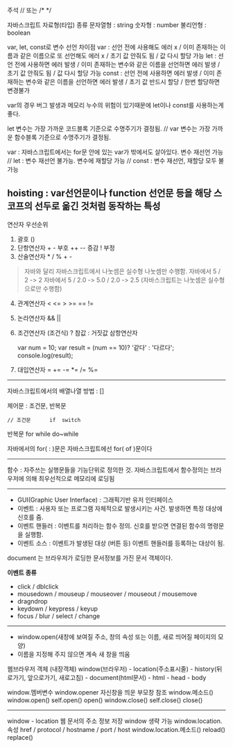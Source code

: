 주석 // 또는 /* */

자바스크립트 자료형(타입) 종류
	문자열형 : string
	숫자형 : number
	불리언형 : boolean

var, let, const로 변수 선언
차이점
var : 선언 전에 사용해도 에러 x / 이미 존재하는 이름과 같은 이름으로 또 선언해도 에러 x / 초기 값 안줘도 됨 / 값 다시 할당 가능
let : 선언 전에 사용하면 에러 발생 / 이미 존재하는 변수와 같은 이름을 선언하면 에러 발생 / 초기 값 안줘도 됨 / 값 다시 할당 가능
const : 선언 전에 사용하면 에러 발생 / 이미 존재하는 변수와 같은 이름을 선언하면 에러 발생 / 초기 값 반드시 할당 / 한번 할당하면 변경불가

var의 경우 버그 발생과 메모리 누수의 위험이 있기때문에 let이나 const를 사용하는게 좋다.

let 변수는 가장 가까운 코드블록 기준으로 수명주기가 결정됨.
	// var 변수는 가장 가까운 함수블록 기준으로 수명주기가 결정됨. 

var : 자바스크립트에서는 for문 안에 있는 var가 밖에서도 살아있다. 변수 재선언 가능
	// let : 변수 재선언 불가능. 변수에 재할당 가능
	// const : 변수 재선언, 재할당 모두 불가능

hoisting : var선언문이나 function 선언문 등을 해당 스코프의 선두로 옮긴 것처럼 동작하는 특성
---

연산자 우선순위
1. 괄호 ()
2. 단항연산자 + - 부호	++ -- 증감	! 부정
3. 산술연산자 * / %		+	-
> 자바와 달리 자바스크립트에서 나눗셈은 실수형 나눗셈만 수행함.
자바에서 5 / 2 -> 2
자바에서 5 / 2.0 -> 5.0 / 2.0 -> 2.5 (자바스크립트는 나눗셈은 실수형으로만 수행함)
	
4. 관계연산자	<	<=	>	>=	==	!=
5. 논라연산자	&&	||
6. 조건연산자	(조건식) ? 참값	: 거짓값
   삼항연산자
	
	var num = 10;
	var result = (num == 10)? '같다' : '다르다';
	console.log(result);
	
7. 대입연산자	=	+=	-=	*=	/=	%=

---

자바스크립트에서의 배열나열 방법 : []

제어문 : 조건문, 반복문
	
	// 조건문		if	switch

반복문		for		while	do~while

자바에서의 for( : )문은 자바스크립트에선 for( of )문이다

---

함수 : 자주쓰는 실행문들을 기능단위로 정의한 것.
	  자바스크립트에서 함수정의는 브라우저에 의해 최우선적으로 메모리에 로딩됨

---

- GUI(Graphic User Interface) : 그래픽기반 유저 인터페이스
- 이벤트 : 사용자 또는 프로그램 자체적으로 발생시키는 사건.
			발생하면 특정 대상에 신호를 줌.
- 이벤트 핸들러 : 이벤트를 처리하는 함수 정의.
				신호를 받으면 연결된 함수의 명령문을 실행함.
- 이벤트 소스 : 이벤트가 발생된 대상 (버튼 등)
			  이벤트 핸들러를 등록하는 대상이 됨.
	
document 는 브라우저가 로딩한 문서정보를 가진 문서 객체이다.
	
**이벤트 종류**
- click / dblclick
- mousedown / mouseup / mouseover / mouseout / mousemove
- dragndrop
- keydown / keypress / keyup
- focus / blur / select / change

---

- window.open(새창에 보여질 주소, 창의 속성 또는 이름, 새로 띄어질 페이지의 모양)
- 이름을 지정해 주지 않으면 계속 새 창을 띄움

웹브라우저 객체 (내장객체)
window(브라우저) - location(주소표시줄)
				- history(뒤로가기, 앞으로가기, 새로고침)
				- document(html문서) - html - head - body

window.멤버변수		window.opener 자신창을 띄운 부모창 참조
window.메소드()	window.open()	self.open()		open()
				window.close()	self.close()	close()

---
window - location 웹 문서의 주소 정보 저장
window 생략 가능
window.location.속성	href / protocol / hostname / port / host
window.location.메소드()	reload()	replace()
